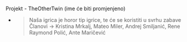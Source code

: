 Projekt - TheOtherTwin (ime će biti promjenjeno)
- > Naša igrica je horor tip igrice, te će se koristiti u svrhu zabave
Članovi -> Kristina Mrkalj, Mateo Miler, Andrej Smiljanić, Rene Raymond Polić, Ante Maričević
